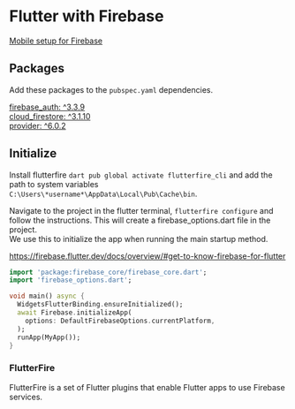 # Flutter with Firebase

[Mobile setup for Firebase](../../Faggrupper/Firebase/mobileSetup.md)

## Packages
Add these packages to the `pubspec.yaml` dependencies.

[firebase_auth: ^3.3.9](https://pub.dev/packages/firebase_auth/install)\
[cloud_firestore: ^3.1.10](https://pub.dev/packages/cloud_firestore/install)\
[provider: ^6.0.2](https://pub.dev/packages/provider/install)

## Initialize

Install flutterfire `dart pub global activate flutterfire_cli`
and add the path to system variables `C:\Users\*username*\AppData\Local\Pub\Cache\bin`.

Navigate to the project in the flutter terminal, `flutterfire configure` and follow the instructions. This will create a firebase_options.dart file in the project.\
We use this to initialize the app when running the main startup method.


https://firebase.flutter.dev/docs/overview/#get-to-know-firebase-for-flutter
```dart
import 'package:firebase_core/firebase_core.dart';
import 'firebase_options.dart';

void main() async {
  WidgetsFlutterBinding.ensureInitialized();
  await Firebase.initializeApp(
    options: DefaultFirebaseOptions.currentPlatform,
  );
  runApp(MyApp());
}
```

### FlutterFire

 FlutterFire is a set of Flutter plugins that enable Flutter apps to use Firebase services.